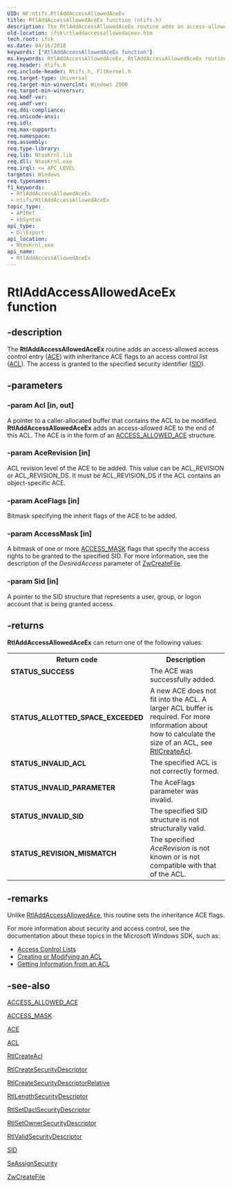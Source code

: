 ```yaml
---
UID: NF:ntifs.RtlAddAccessAllowedAceEx
title: RtlAddAccessAllowedAceEx function (ntifs.h)
description: The RtlAddAccessAllowedAceEx routine adds an access-allowed access control entry (ACE) with inheritance ACE flags to an access control list (ACL). The access is granted to the specified security identifier (SID).
old-location: ifsk\rtladdaccessallowedaceex.htm
tech.root: ifsk
ms.date: 04/16/2018
keywords: ["RtlAddAccessAllowedAceEx function"]
ms.keywords: RtlAddAccessAllowedAceEx, RtlAddAccessAllowedAceEx routine [Installable File System Drivers], ifsk.rtladdaccessallowedaceex, ntifs/RtlAddAccessAllowedAceEx, rtlref_c28640a5-62e2-462a-9c30-b59faedc8386.xml
req.header: ntifs.h
req.include-header: Ntifs.h, FltKernel.h
req.target-type: Universal
req.target-min-winverclnt: Windows 2000
req.target-min-winversvr: 
req.kmdf-ver: 
req.umdf-ver: 
req.ddi-compliance: 
req.unicode-ansi: 
req.idl: 
req.max-support: 
req.namespace: 
req.assembly: 
req.type-library: 
req.lib: NtosKrnl.lib
req.dll: NtosKrnl.exe
req.irql: <= APC_LEVEL
targetos: Windows
req.typenames: 
f1_keywords:
 - RtlAddAccessAllowedAceEx
 - ntifs/RtlAddAccessAllowedAceEx
topic_type:
 - APIRef
 - kbSyntax
api_type:
 - DllExport
api_location:
 - NtosKrnl.exe
api_name:
 - RtlAddAccessAllowedAceEx
---
```


# RtlAddAccessAllowedAceEx function


## -description

The <b>RtlAddAccessAllowedAceEx</b> routine adds an access-allowed access control entry (<a href="/windows-hardware/drivers/ifs/ace">ACE</a>) with inheritance ACE flags to an access control list (<a href="/windows-hardware/drivers/ddi/wdm/ns-wdm-_acl">ACL</a>). The access is granted to the specified security identifier (<a href="/windows-hardware/drivers/ddi/ntifs/ns-ntifs-_sid">SID</a>).

## -parameters

### -param Acl [in, out]


A pointer to a caller-allocated buffer that contains the ACL to be modified. <b>RtlAddAccessAllowedAceEx</b> adds an access-allowed ACE to the end of this ACL. The ACE is in the form of an <a href="/windows-hardware/drivers/ddi/ntifs/ns-ntifs-_access_allowed_ace">ACCESS_ALLOWED_ACE</a> structure.

### -param AceRevision [in]


ACL revision level of the ACE to be added. This value can be ACL_REVISION or ACL_REVISION_DS. It must be ACL_REVISION_DS if the ACL contains an object-specific ACE.

### -param AceFlags [in]


Bitmask specifying the inherit flags of the ACE to be added.

### -param AccessMask [in]


A bitmask of one or more <a href="/windows-hardware/drivers/kernel/access-mask">ACCESS_MASK</a> flags that specify the access rights to be granted to the specified SID. For more information, see the description of the <i>DesiredAccess</i> parameter of <a href="/windows-hardware/drivers/ddi/ntifs/nf-ntifs-ntcreatefile">ZwCreateFile</a>.

### -param Sid [in]


A pointer to the SID structure that represents a user, group, or logon account that is being granted access.

## -returns

<b>RtlAddAccessAllowedAceEx</b> can return one of the following values:

<table>
<tr>
<th>Return code</th>
<th>Description</th>
</tr>
<tr>
<td width="40%">
<dl>
<dt><b>STATUS_SUCCESS</b></dt>
</dl>
</td>
<td width="60%">
The ACE was successfully added.

</td>
</tr>
<tr>
<td width="40%">
<dl>
<dt><b>STATUS_ALLOTTED_SPACE_EXCEEDED</b></dt>
</dl>
</td>
<td width="60%">
A new ACE does not fit into the ACL. A larger ACL buffer is required. For more information about how to calculate the size of an ACL, see <a href="/windows-hardware/drivers/ddi/ntifs/nf-ntifs-rtlcreateacl">RtlCreateAcl</a>. 

</td>
</tr>
<tr>
<td width="40%">
<dl>
<dt><b>STATUS_INVALID_ACL</b></dt>
</dl>
</td>
<td width="60%">
The specified ACL is not correctly formed.

</td>
</tr>
<tr>
<td width="40%">
<dl>
<dt><b>STATUS_INVALID_PARAMETER</b></dt>
</dl>
</td>
<td width="60%">
The AceFlags parameter was invalid.

</td>
</tr>
<tr>
<td width="40%">
<dl>
<dt><b>STATUS_INVALID_SID</b></dt>
</dl>
</td>
<td width="60%">
The specified SID structure is not structurally valid.

</td>
</tr>
<tr>
<td width="40%">
<dl>
<dt><b>STATUS_REVISION_MISMATCH</b></dt>
</dl>
</td>
<td width="60%">
The specified <i>AceRevision</i> is not known or is not compatible with that of the ACL. 

</td>
</tr>
</table>

## -remarks

Unlike <a href="/windows-hardware/drivers/ddi/ntifs/nf-ntifs-rtladdaccessallowedace">RtlAddAccessAllowedAce</a>, this routine sets the inheritance ACE flags.  

For more information about security and access control, see the documentation about these topics in the Microsoft Windows SDK, such as:

<ul>
<li>
<a href="/windows/win32/secauthz/access-control-lists">Access Control Lists</a>

</li>
<li>
<a href="/windows/win32/secauthz/creating-or-modifying-an-acl">Creating or Modifying an ACL</a>

</li>
<li>
<a href="/windows/win32/secauthz/getting-information-from-an-acl">Getting Information from an ACL</a>

</li>
</ul>

## -see-also

<a href="/windows-hardware/drivers/ddi/ntifs/ns-ntifs-_access_allowed_ace">ACCESS_ALLOWED_ACE</a>



<a href="/windows-hardware/drivers/kernel/access-mask">ACCESS_MASK</a>



<a href="/windows-hardware/drivers/ifs/ace">ACE</a>



<a href="/windows-hardware/drivers/ddi/wdm/ns-wdm-_acl">ACL</a>



<a href="/windows-hardware/drivers/ddi/ntifs/nf-ntifs-rtlcreateacl">RtlCreateAcl</a>



<a href="/windows-hardware/drivers/ddi/wdm/nf-wdm-rtlcreatesecuritydescriptor">RtlCreateSecurityDescriptor</a>



<a href="/windows-hardware/drivers/ddi/ntifs/nf-ntifs-rtlcreatesecuritydescriptorrelative">RtlCreateSecurityDescriptorRelative</a>



<a href="/windows-hardware/drivers/ddi/wdm/nf-wdm-rtllengthsecuritydescriptor">RtlLengthSecurityDescriptor</a>



<a href="/windows-hardware/drivers/ddi/wdm/nf-wdm-rtlsetdaclsecuritydescriptor">RtlSetDaclSecurityDescriptor</a>



<a href="/windows-hardware/drivers/ddi/ntifs/nf-ntifs-rtlsetownersecuritydescriptor">RtlSetOwnerSecurityDescriptor</a>



<a href="/windows-hardware/drivers/ddi/wdm/nf-wdm-rtlvalidsecuritydescriptor">RtlValidSecurityDescriptor</a>



<a href="/windows-hardware/drivers/ddi/ntifs/ns-ntifs-_sid">SID</a>



<a href="/windows-hardware/drivers/ddi/wdm/nf-wdm-seassignsecurity">SeAssignSecurity</a>



<a href="/windows-hardware/drivers/ddi/ntifs/nf-ntifs-ntcreatefile">ZwCreateFile</a>
